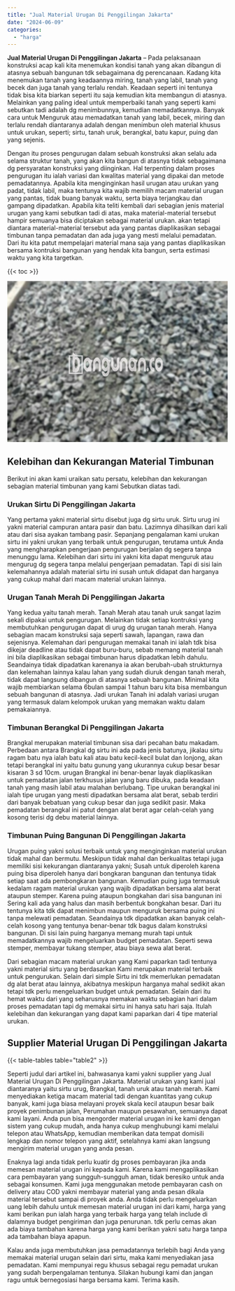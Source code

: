 ```yaml
---
title: "Jual Material Urugan Di Penggilingan Jakarta"
date: "2024-06-09"
categories: 
  - "harga"
---
```


**Jual Material Urugan Di Penggilingan Jakarta** – Pada pelaksanaan konstruksi acap kali kita menemukan kondisi tanah yang akan dibangun di atasnya sebuah bangunan tdk sebagaimana dg perencanaan. Kadang kita menemukan tanah yang keadaannya miring, tanah yang labil, tanah yang becek dan juga tanah yang terlalu rendah. Keadaan seperti ini tentunya tidak bisa kita biarkan seperti itu saja kemudian kita membangun di atasnya. Melainkan yang paling ideal untuk memperbaiki tanah yang seperti kami sebutkan tadi adalah dg menimbunnya, kemudian memadatkannya. Banyak cara untuk Menguruk atau memadatkan tanah yang labil, becek, miring dan terlalu rendah diantaranya adalah dengan menimbun oleh material khusus untuk urukan, seperti; sirtu, tanah uruk, berangkal, batu kapur, puing dan yang sejenis.

Dengan itu proses pengurugan dalam sebuah konstruksi akan selalu ada selama struktur tanah, yang akan kita bangun di atasnya tidak sebagaimana dg persyaratan konstruksi yang diinginkan. Hal terpenting dalam proses pengurugan itu ialah variasi dan kwalitas material yang dipakai dan metode pemadatannya. Apabila kita menginginkan hasil urugan atau urukan yang padat, tidak labil, maka tentunya kita wajib memilih macam material urugan yang pantas, tidak buang banyak waktu, serta biaya terjangkau dan gampang dipadatkan. Apabila kita teliti kembali dari sebagian jenis material urugan yang kami sebutkan tadi di atas, maka material-material tersebut hampir semuanya bisa diciptakan sebagai material urukan. akan tetapi diantara material-material tersebut ada yang pantas diaplikasikan sebagai timbunan tanpa pemadatan dan ada juga yang mesti melalui pemadatan. Dari itu kita patut mempelajari material mana saja yang pantas diaplikasikan bersama kontruksi bangunan yang hendak kita bangun, serta estimasi waktu yang kita targetkan.

{{< toc >}}

![Jual Material Urugan Di Penggilingan Jakarta](/images/jual-urugan-29.png)

## Kelebihan dan Kekurangan Material Timbunan

Berikut ini akan kami uraikan satu persatu, kelebihan dan kekurangan sebagian material timbunan yang kami Sebutkan diatas tadi.

### Urukan Sirtu Di Penggilingan Jakarta

Yang pertama yakni material sirtu disebut juga dg sirtu uruk. Sirtu urug ini yakni material campuran antara pasir dan batu. Lazimnya dihasilkan dari kali atau dari sisa ayakan tambang pasir. Sepanjang pengalaman kami urukan sirtu ini yakni urukan yang terbaik untuk pengurugan, terutama untuk Anda yang mengharapkan pengerjaan pengurugan berjalan dg segera tanpa menunggu lama. Kelebihan dari sirtu ini yakni kita dapat menguruk atau mengurug dg segera tanpa melalui pengerjaan pemadatan. Tapi di sisi lain kelemahannya adalah material sirtu ini susah untuk didapat dan harganya yang cukup mahal dari macam material urukan lainnya.

### Urugan Tanah Merah Di Penggilingan Jakarta

Yang kedua yaitu tanah merah. Tanah Merah atau tanah uruk sangat lazim sekali dipakai untuk pengurugan. Melainkan tidak setiap kontruksi yang membutuhkan pengurugan dapat di urug dg urugan tanah merah. Hanya sebagian macam konstruksi saja seperti sawah, lapangan, rawa dan sejenisnya. Kelemahan dari pengurugan memakai tanah ini ialah tdk bisa dikejar deadline atau tidak dapat buru-buru, sebab memang material tanah ini bila diaplikasikan sebagai timbunan harus dipadatkan lebih dahulu. Seandainya tidak dipadatkan karenanya ia akan berubah-ubah strukturnya dan kelemahan lainnya kalau lahan yang sudah diuruk dengan tanah merah, tidak dapat langsung dibangun di atasnya sebuah bangunan. Minimal kita wajib membiarkan selama 6bulan sampai 1 tahun baru kita bisa membangun sebuah bangunan di atasnya. Jadi urukan Tanah ini adalah variasi urugan yang termasuk dalam kelompok urukan yang memakan waktu dalam pemakaiannya.

### Timbunan Berangkal Di Penggilingan Jakarta

Brangkal merupakan material timbunan sisa dari pecahan batu makadam. Perbedaan antara Brangkal dg sirtu ini ada pada jenis batunya, jikalau sirtu ragam batu nya ialah batu kali atau batu kecil-kecil bulat dan lonjong, akan tetapi berangkal ini yaitu batu gunung yang ukurannya cukup besar besar kisaran 3 sd 10cm. urugan Brangkal ini benar-benar layak diaplikasikan untuk pemadatan jalan terkhusus jalan yang baru dibuka, pada keadaan tanah yang masih labil atau malahan berlubang. Tipe urukan berangkal ini ialah tipe urugan yang mesti dipadatkan bersama alat berat, sebab terdiri dari banyak bebatuan yang cukup besar dan juga sedikit pasir. Maka pemadatan berangkal ini patut dengan alat berat agar celah-celah yang kosong terisi dg debu material lainnya.

### Timbunan Puing Bangunan Di Penggilingan Jakarta

Urugan puing yakni solusi terbaik untuk yang menginginkan material urukan tidak mahal dan bermutu. Meskipun tidak mahal dan berkualitas tetapi juga memiliki sisi kekurangan diantaranya yakni; Susah untuk diperoleh karena puing bisa diperoleh hanya dari bongkaran bangunan dan tentunya tidak setiap saat ada pembongkaran bangunan. Kemudian puing juga termasuk kedalam ragam material urukan yang wajib dipadatkan bersama alat berat ataupun stemper. Karena puing ataupun bongkahan dari sisa bangunan ini Sering kali ada yang halus dan masih berbentuk bongkahan besar. Dari itu tentunya kita tdk dapat menimbun maupun menguruk bersama puing ini tanpa melewati pemadatan. Seandainya tdk dipadatkan akan banyak celah-celah kosong yang tentunya benar-benar tdk bagus dalam konstruksi bangunan. Di sisi lain puing harganya memang murah tapi untuk memadatkannya wajib mengeluarkan budget pemadatan. Seperti sewa stemper, membayar tukang stemper, atau biaya sewa alat berat.

Dari sebagian macam material urukan yang Kami paparkan tadi tentunya yakni material sirtu yang berdasarkan Kami merupakan material terbaik untuk pengurukan. Selain dari simple Sirtu ini tdk memerlukan pemadatan dg alat berat atau lainnya, akibatnya meskipun harganya mahal sedikit akan tetapi tdk perlu mengeluarkan budget untuk pemadatan. Selain dari itu hemat waktu dari yang seharusnya memakan waktu sebagian hari dalam proses pemadatan tapi dg memakai sirtu ini hanya satu hari saja. Itulah kelebihan dan kekurangan yang dapat kami paparkan dari 4 tipe material urukan.

## Supplier Material Urugan Di Penggilingan Jakarta

{{< table-tables table="table2" >}}

Seperti judul dari artikel ini, bahwasanya kami yakni supplier yang Jual Material Urugan Di Penggilingan Jakarta. Material urukan yang kami jual diantaranya yaitu sirtu urug, Brangkal, tanah uruk atau tanah merah. Kami menyediakan ketiga macam material tadi dengan kuantitas yang cukup banyak, kami juga biasa melayani proyek skala kecil ataupun besar baik proyek penimbunan jalan, Perumahan maupun pesawahan, semuanya dapat kami layani. Anda pun bisa mengorder material urugan ini ke kami dengan sistem yang cukup mudah, anda hanya cukup menghubungi kami melalui telepon atau WhatsApp, kemudian memberikan data tempat domisili lengkap dan nomor telepon yang aktif, setelahnya kami akan langsung mengirim material urugan yang anda pesan.

Enaknya lagi anda tidak perlu kuatir dg proses pembayaran jika anda memesan material urugan ini kepada kami. Karena kami mengaplikasikan cara pembayaran yang sungguh-sungguh aman, tidak beresiko untuk anda sebagai konsumen. Kami juga menggunakan metode pembayaran cash on delivery atau COD yakni membayar material yang anda pesan dikala material tersebut sampai di proyek anda. Anda tidak perlu mengeluarkan uang lebih dahulu untuk memesan material urugan ini dari kami, harga yang kami berikan pun ialah harga yang terbaik harga yang telah include di dalamnya budget pengiriman dan juga penurunan. tdk perlu cemas akan ada biaya tambahan karena harga yang kami berikan yakni satu harga tanpa ada tambahan biaya apapun.

Kalau anda juga membutuhkan jasa pemadatannya terlebih bagi Anda yang memakai material urugan selain dari sirtu, maka kami menyediakan jasa pemadatan. Kami mempunyai regu khusus sebagai regu pemadat urukan yang sudah berpengalaman tentunya. Silakan hubungi kami dan jangan ragu untuk bernegosiasi harga bersama kami. Terima kasih.
